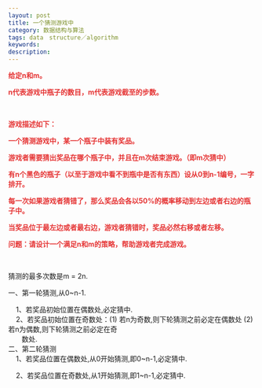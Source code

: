 ```yaml
---
layout: post
title: 一个猜测游戏中
category: 数据结构与算法
tags: data　structure／algorithm
keywords: 
description: 
---
```


**<span style="color:#e53333;">给定n和m。</span>**

**<span
style="color:#e53333;">n代表游戏中瓶子的数目，m代表游戏截至的步数。</span>**

**<span style="color:#e53333;"> </span>**

**<span style="color:#e53333;">游戏描述如下：</span>**

**<span
style="color:#e53333;">一个猜测游戏中，某一个瓶子中装有奖品。</span>**

**<span
style="color:#e53333;">游戏者需要猜出奖品在哪个瓶子中，并且在m次结束游戏。（即m次猜中）</span>**

**<span
style="color:#e53333;">有n个黑色的瓶子（以至于游戏中看不到瓶中是否有东西）设从0到n-1编号，一字排开。</span>**

**<span
style="color:#e53333;">每一次如果游戏者猜错了，那么奖品会各以50%的概率移动到左边或者右边的瓶子中。</span>**

**<span
style="color:#e53333;">当奖品位于最左边或者最右边，游戏者猜错时，奖品必然右移或者左移。</span>**

**<span
style="color:#e53333;">问题：请设计一个满足n和m的策略，帮助游戏者完成游戏。</span>**

 

猜测的最多次数是m = 2n.

一、第一轮猜测,从0\~n-1.

    1、若奖品初始位置在偶数处,必定猜中.\
     2、若奖品初始位置在奇数处：(1) 若n为奇数,则下轮猜测之前必定在偶数处
(2)若n为偶数,则下轮猜测之前必定在奇\
        数处.\
 二、第二轮猜测\
     1、若奖品位置在偶数处,从0开始猜测,即0\~n-1,必定猜中.

    2、若奖品位置在奇数处,从1开始猜测,即1\~n-1,必定猜中.










